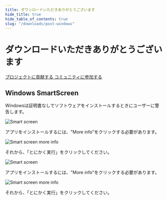 ```yaml
---
title: ダウンロードいただきありがとうございます
hide_title: true
hide_table_of_contents: true
slug: "/downloads/post-windows"
---
```


<div className="text-center margin-top--xl">

# ダウンロードいただきありがとうございます

<div className="row margin-bottom--lg padding--sm flex-center">
<a className="button button--outline button--warning button--lg margin--sm" href="/contributing">
  プロジェクトに貢献する
</a>
<a className="button button--outline button--info button--lg margin--sm" href="https://linwood.dev/matrix">
  コミュニティに参加する
</a>

</div>

## Windows SmartScreen


Windowsは証明書なしでソフトウェアをインストールするときにユーザーに警告します。

![Smart screen](/img/smart-screen.png)

アプリをインストールするには、"More info"をクリックする必要があります。

![Smart screen more info](/img/smart-screen-more-info.png)

それから、「とにかく実行」をクリックしてください。

![Smart screen](/img/smart-screen.png)

アプリをインストールするには、"More info"をクリックする必要があります。

![Smart screen more info](/img/smart-screen-more-info.png)

それから、「とにかく実行」をクリックしてください。

</div>
